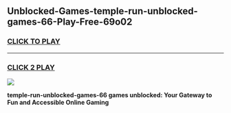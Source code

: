 
## Unblocked-Games-temple-run-unblocked-games-66-Play-Free-69o02
<h3>
<a href="https://premium76.site?title=temple-run-unblocked-games-66&ref=09A">CLICK TO PLAY</a></h3>
<hr>

<h3>
<a href="https://premium76.site?title=temple-run-unblocked-games-66&ref=09A">CLICK 2 PLAY</a>
  
</h3>

<a href="https://premium76.site?title=temple-run-unblocked-games-66&ref=09A"><img src="https://clearcache.store/games.png"></a>


**temple-run-unblocked-games-66 games unblocked: Your Gateway to Fun and Accessible Online Gaming**
